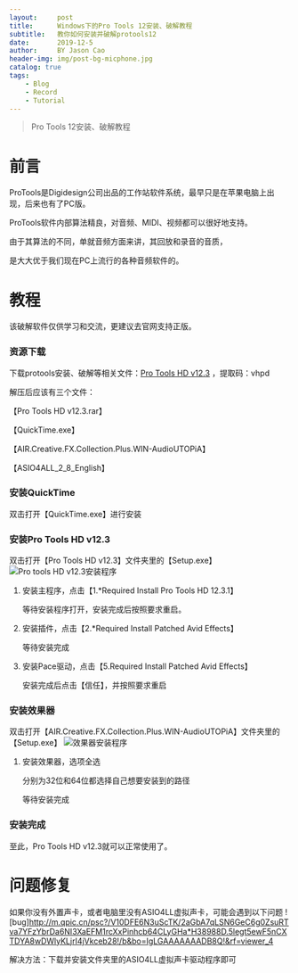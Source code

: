 ```yaml
---
layout:     post
title:      Windows下的Pro Tools 12安装、破解教程
subtitle:   教你如何安装并破解protools12
date:       2019-12-5
author:     BY Jason Cao
header-img: img/post-bg-micphone.jpg
catalog: true
tags:
    - Blog
    - Record
    - Tutorial
---
```


> Pro Tools 12安装、破解教程

# 前言
ProTools是Digidesign公司出品的工作站软件系统，最早只是在苹果电脑上出现，后来也有了PC版。

ProTools软件内部算法精良，对音频、MIDI、视频都可以很好地支持。

由于其算法的不同，单就音频方面来讲，其回放和录音的音质，

是大大优于我们现在PC上流行的各种音频软件的。

# 教程
该破解软件仅供学习和交流，更建议去官网支持正版。

### 资源下载
下载protools安装、破解等相关文件：[Pro Tools HD v12.3](https://pan.baidu.com/s/1h8JvP_omIHFt4Fctw9__Yg ) ，提取码：vhpd 

解压后应该有三个文件：

【Pro Tools HD v12.3.rar】

【QuickTime.exe】

【AIR.Creative.FX.Collection.Plus.WIN-AudioUTOPiA】

【ASIO4ALL_2_8_English】

### 安装QuickTime
双击打开【QuickTime.exe】进行安装

### 安装Pro Tools HD v12.3
双击打开【Pro Tools HD v12.3】文件夹里的【Setup.exe】
![Pro tools HD v12.3安装程序](http://m.qpic.cn/psb?/V10DFE6N3uScTK/YYjeALUbo3EZE48E8HnIeSimfO8BG122OHbwIqOZhOo!/b/dLgAAAAAAAAA&bo=5gMOAwAAAAADB8o!&rf=viewer_4)

1. 安装主程序，点击【1.*Required Install Pro Tools HD 12.3.1】
   
    等待安装程序打开，安装完成后按照要求重启。

2. 安装插件，点击【2.*Required Install Patched Avid Effects】

    等待安装完成

3. 安装Pace驱动，点击【5.Required Install Patched Avid Effects】

    安装完成后点击【信任】，并按照要求重启

### 安装效果器
双击打开【AIR.Creative.FX.Collection.Plus.WIN-AudioUTOPiA】文件夹里的【Setup.exe】
![效果器安装程序](http://a4.qpic.cn/psb?/V10DFE6N3uScTK/fUsISxFVpwtaShnuz1qKTr1nbdLXJ9jOQReefW55nH0!/b/dFMBAAAAAAAA&ek=1&kp=1&pt=0&bo=fgJ6AQAAAAADJwU!&tl=1&vuin=664328667&tm=1575504000&sce=60-2-2&rf=viewer_4)

1. 安装效果器，选项全选

    分别为32位和64位都选择自己想要安装到的路径
   
    等待安装完成

### 安装完成
至此，Pro Tools HD v12.3就可以正常使用了。

# 问题修复
如果你没有外置声卡，或者电脑里没有ASIO4LL虚拟声卡，可能会遇到以下问题
![bug]http://m.qpic.cn/psc?/V10DFE6N3uScTK/2aGbA7qLSN6GeC6g0ZsuRTva7YFzYbrDa6NI3XaEFM1rcXxPinhcb64CLyGHa*H38988D.5legt5ewF5nCXTDYA8wDWlyKLjrI4jVkceb28!/b&bo=IgLGAAAAAAADB8Q!&rf=viewer_4

解决方法：下载并安装文件夹里的ASIO4LL虚拟声卡驱动程序即可
